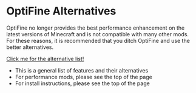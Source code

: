 # OptiFine Alternatives

OptiFine no longer provides the best performance enhancement on the latest versions of Minecraft and is not compatible with many other mods. For these reasons, it is recommended that you ditch OptiFine and use the better alternatives.

[Click me for the alternative list!](https://alternatives.microcontrollers.dev/latest/migrating/#optifine-replacements)

* This is a general list of features and their alternatives
* For performance mods, please see the top of the page
* For install instructions, please see the top of the page
